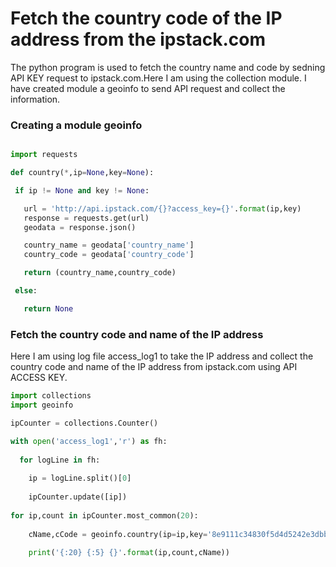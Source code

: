 # Fetch the country code of the IP address from the ipstack.com

 The python program is used to fetch the country name and code by sedning API KEY request to ipstack.com.Here I am using the collection module.
 I have created module a geoinfo to send API request and collect the information.
 
 ### Creating a module geoinfo
 
 ```python
 
 import requests

def country(*,ip=None,key=None):

  if ip != None and key != None:

    url = 'http://api.ipstack.com/{}?access_key={}'.format(ip,key)
    response = requests.get(url)
    geodata = response.json()

    country_name = geodata['country_name']
    country_code = geodata['country_code']

    return (country_name,country_code)

  else:

    return None
```

### Fetch the country code and name of the IP address

Here I am using log file access_log1 to take the IP address and collect the country code and name of the IP address from ipstack.com using API ACCESS KEY.

```python
import collections
import geoinfo

ipCounter = collections.Counter()

with open('access_log1','r') as fh:
  
  for logLine in fh:
    
    ip = logLine.split()[0]
    
    ipCounter.update([ip])
    
for ip,count in ipCounter.most_common(20):
   
    cName,cCode = geoinfo.country(ip=ip,key='8e9111c34830f5d4d5242e3dbba76a55')
    
    print('{:20} {:5} {}'.format(ip,count,cName))
    
   
